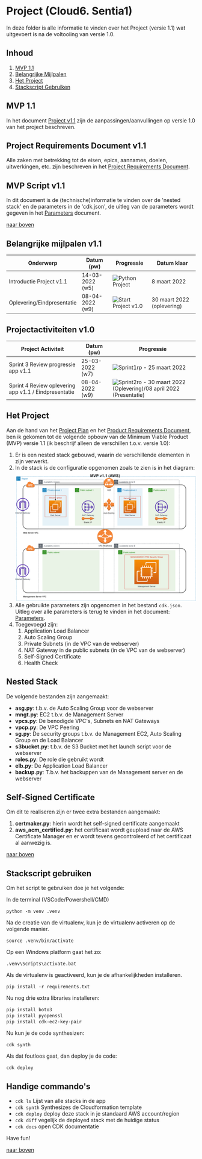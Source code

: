# Project (Cloud6. Sentia1)
In deze folder is alle informatie te vinden over het Project (versie 1.1) wat uitgevoert is na de voltooiing van versie 1.0.  
## Inhoud  
1. [MVP 1.1](https://github.com/techgrounds/cloud-6-repo-henkvanderduim/tree/main/mvpfinal#mvp-11)  
2. [Belangrijke Mijlpalen](https://github.com/techgrounds/cloud-6-repo-henkvanderduim/tree/main/mvpfinal#belangrijke-mijlpalen-v11)
3. [Het Project](https://github.com/techgrounds/cloud-6-repo-henkvanderduim/tree/main/mvpfinal#het-project)
4. [Stackscript Gebruiken](https://github.com/techgrounds/cloud-6-repo-henkvanderduim/tree/main/mvpfinal#stackscript-gebruiken)

## MVP 1.1
In het document [Project v1.1](https://docs.google.com/document/d/1CT8AtpS_o81EeGhCEzPSn8XVu-lkvngzHyz8zWnoGmE/edit) zijn de aanpassingen/aanvullingen op versie 1.0 van het project beschreven.

## Project Requirements Document v1.1
Alle zaken met betrekking tot de eisen, epics, aannames, doelen, uitwerkingen, etc. zijn beschreven in het [Project Requirements Document](../mvpfinal/Product_Requirements_Document_v_1_1.md).

## MVP Script v1.1
In dit document is de (technische)informatie te vinden over de 'nested stack' en de parameters in de 'cdk.json', de uitleg van de parameters wordt gegeven in het [Parameters](../mvpfinal/parameters_v_1_1.md) document.  

[naar boven](https://github.com/techgrounds/cloud-6-repo-henkvanderduim/tree/main/mvpfinal#inhoud)  


## Belangrijke mijlpalen v1.1
| **Onderwerp**              | **Datum (pw)**  | **Progressie**                                                                               | **Datum klaar**            |
| -------------------------- | --------------- | -------------------------------------------------------------------------------------------- | -------------------------- |
| Introductie Project v1.1   | 14-03-2022 (w5) | ![Python Project](https://us-central1-progress-markdown.cloudfunctions.net/progress/100)     | 8 maart 2022               |
| Oplevering/Eindpresentatie | 08-04-2022 (w9) | ![Start Project v1.0](https://us-central1-progress-markdown.cloudfunctions.net/progress/100) | 30 maart 2022 (oplevering) |


## Projectactiviteiten v1.0
| **Project Activiteit**                                | **Datum (pw)**  | **Progressie**                                                                                                                              |
| ----------------------------------------------------- | --------------- | ------------------------------------------------------------------------------------------------------------------------------------------- |
| Sprint 3 Review progressie app v1.1                   | 25-03-2022 (w7) | ![Sprint1rp](https://us-central1-progress-markdown.cloudfunctions.net/progress/100) - 25 maart 2022                                         |
| Sprint 4 Review oplevering app v1.1 / Eindpresentatie | 08-04-2022 (w9) | ![Sprint2ro](https://us-central1-progress-markdown.cloudfunctions.net/progress/50) - 30 maart 2022 (Oplevering)/08 april 2022 (Presentatie) |

## Het Project
Aan de hand van het [Project Plan](https://docs.google.com/document/d/1CT8AtpS_o81EeGhCEzPSn8XVu-lkvngzHyz8zWnoGmE/edit) en het [Product Requirements Document](../mvpfinal/Product_Requirements_Document_v_1_1.md), ben ik gekomen tot de volgende opbouw van de Minimum Viable Product (MVP) versie 1.1 (ik beschrijf alleen de verschillen t.o.v. versie 1.0):  
1. Er is een nested stack gebouwd, waarin de verschillende elementen in zijn verwerkt.
2. In de stack is de configuratie opgenomen zoals te zien is in het diagram:  
![diagram](../00_includes/MVP%20v1.1%20(AWS).drawio.png)  
3. Alle gebruikte parameters zijn opgenomen in het bestand `cdk.json`. Uitleg over alle parameters is terug te vinden in het document: [Parameters](../mvpfinal/parameters_v_1_1.md).
4. Toegevoegd zijn:
   1. Application Load Balancer
   2. Auto Scaling Group
   3. Private Subnets (in de VPC van de webserver)
   4. NAT Gateway in de public subnets (in de VPC van de webserver)
   5. Self-Signed Certificate 
   6. Health Check

## Nested Stack
De volgende bestanden zijn aangemaakt:
- **asg.py**: t.b.v. de Auto Scaling Group voor de webserver
- **mngt.py**: EC2 t.b.v. de Management Server
- **vpcs.py**: De benodigde VPC's, Subnets en NAT Gateways
- **vpcp.py**: De VPC Peering
- **sg.py**: De security groups t.b.v. de Management EC2, Auto Scaling Group en de Load Balancer
- **s3bucket.py**: t.b.v. de S3 Bucket met het launch script voor de webserver
- **roles.py**: De role die gebruikt wordt
- **elb.py**: De Application Load Balancer
- **backup.py**: T.b.v. het backuppen van de Management server en de webserver

## Self-Signed Certificate
Om dit te realiseren zijn er twee extra bestanden aangemaakt:
1. **certmaker.py**: hierin wordt het self-signed certificate aangemaakt
2. **aws_acm_certified.py**: het certificaat wordt geupload naar de AWS Certificate Manager en er wordt tevens gecontroleerd of het certificaat al aanwezig is.

[naar boven](https://github.com/techgrounds/cloud-6-repo-henkvanderduim/tree/main/mvpfinal#inhoud)  

## Stackscript gebruiken
Om het script te gebruiken doe je het volgende:  

In de terminal (VSCode/Powershell/CMD)
```
python -m venv .venv
```

Na de creatie van de virtualenv, kun je de virtualenv activeren op de volgende manier.

```
source .venv/bin/activate
```

Op een Windows platform gaat het zo:

```
.venv\Scripts\activate.bat
```

Als de virtualenv is geactiveerd, kun je de afhankelijkheden installeren.

```
pip install -r requirements.txt
```

Nu nog drie extra libraries installeren:

```
pip install boto3
pip install pyopenssl
pip install cdk-ec2-key-pair
```

Nu kun je de code synthesizen:

```
cdk synth
```

Als dat foutloos gaat, dan deploy je de code:

```
cdk deploy
```

## Handige commando's

 * `cdk ls`          Lijst van alle stacks in de app
 * `cdk synth`       Synthesizes de Cloudformation template
 * `cdk deploy`      deploy deze stack in je standaard AWS account/region
 * `cdk diff`        vegelijk de deployed stack met de huidige status
 * `cdk docs`        open CDK documentatie

Have fun!

[naar boven](https://github.com/techgrounds/cloud-6-repo-henkvanderduim/tree/main/mvpfinal#inhoud)  